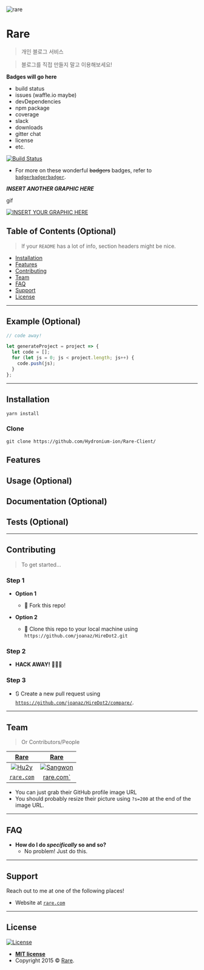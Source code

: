 
![rare](https://user-images.githubusercontent.com/47213425/90586372-09355400-e212-11ea-92c0-5b422e79c051.png)


# Rare

> 개인 블로그 서비스

> 블로그를 직접 만들지 말고 이용해보세요!

> 

**Badges will go here**

- build status
- issues (waffle.io maybe)
- devDependencies
- npm package
- coverage
- slack
- downloads
- gitter chat
- license
- etc.

[![Build Status](http://img.shields.io/travis/badges/badgerbadgerbadger.svg?style=flat-square)](https://travis-ci.org/badges/badgerbadgerbadger) 

- For more on these wonderful ~~badgers~~ badges, refer to <a href="http://badges.github.io/badgerbadgerbadger/" target="_blank">`badgerbadgerbadger`</a>.

***INSERT ANOTHER GRAPHIC HERE***

gif

[![INSERT YOUR GRAPHIC HERE]()]()


## Table of Contents (Optional)

> If your `README` has a lot of info, section headers might be nice.

- [Installation](#installation)
- [Features](#features)
- [Contributing](#contributing)
- [Team](#team)
- [FAQ](#faq)
- [Support](#support)
- [License](#license)


---

## Example (Optional)

```javascript
// code away!

let generateProject = project => {
  let code = [];
  for (let js = 0; js < project.length; js++) {
    code.push(js);
  }
};
```

---

## Installation

```
yarn install
```

### Clone

```
git clone https://github.com/Hydronium-ion/Rare-Client/
```

## Features
## Usage (Optional)
## Documentation (Optional)
## Tests (Optional)

---

## Contributing

> To get started...

### Step 1

- **Option 1**
    - 🍴 Fork this repo!

- **Option 2**
    - 👯 Clone this repo to your local machine using `https://github.com/joanaz/HireDot2.git`

### Step 2

- **HACK AWAY!** 🔨🔨🔨

### Step 3

- 🔃 Create a new pull request using <a href="https://github.com/joanaz/HireDot2/compare/" target="_blank">`https://github.com/joanaz/HireDot2/compare/`</a>.

---

## Team

> Or Contributors/People

| <a href="http://rare.com" target="_blank">**Rare**</a> | <a href="http://rare.com" target="_blank">**Rare**</a> | 
| :---: |:---:|
| [![Hu2y](https://avatars0.githubusercontent.com/u/48382080?s=400&u=ddab22b0ef5b8227bbb2207aee29e8d2de01661e&v=4)](http://rare.com)    | [![Sangwon]()](http://rare.com) | 
| <a href="https://github.com/Hydronium-ion/Rare-Client" target="_blank">`rare.com`</a> | <a href="https://github.com/Hydronium-ion/Rare-Client" target="_blank">rare.com`</a> | 

- You can just grab their GitHub profile image URL
- You should probably resize their picture using `?s=200` at the end of the image URL.

---

## FAQ

- **How do I do *specifically* so and so?**
    - No problem! Just do this.

---

## Support

Reach out to me at one of the following places!

- Website at <a href="http://rare.com" target="_blank">`rare.com`</a>

---


## License

[![License](http://img.shields.io/:license-mit-blue.svg?style=flat-square)](http://badges.mit-license.org)

- **[MIT license](http://opensource.org/licenses/mit-license.php)**
- Copyright 2015 © <a href="http://rare.com" target="_blank">Rare</a>.
